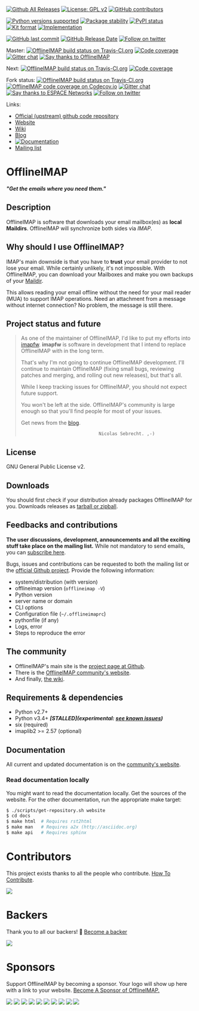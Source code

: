 [![Github All Releases](https://img.shields.io/github/downloads/atom/atom/total.svg)](https://github.com/OfflineIMAP/offlineimap/graphs/traffic)
[![License: GPL v2](https://img.shields.io/badge/License-GPL%20v2-blue.svg)](https://www.gnu.org/licenses/old-licenses/gpl-2.0.en.html)
[![GitHub contributors](https://img.shields.io/github/contributors/OfflineIMAP/offlineimap.svg)](https://github.com/OfflineIMAP/offlineimap/graphs/contributors)

[![Python versions supported](https://img.shields.io/pypi/pyversions/offlineimap.svg)](https://pypi.python.org/pypi/offlineimap)
[![Package stability](https://img.shields.io/pypi/status/offlineimap.svg)](https://pypi.python.org/pypi/offlineimap)
[![PyPI status](https://badge.fury.io/py/offlineimap.svg)](https://pypi.python.org/pypi/offlineimap)
[![Kit format](https://img.shields.io/pypi/format/offlineimap.svg)](https://pypi.python.org/pypi/offlineimap)
[![Implementation](https://img.shields.io/pypi/implementation/offlineimap.svg)](https://pypi.python.org/pypi/offlineimap)

[![GitHub last commit](https://img.shields.io/github/last-commit/OfflineIMAP/offlineimap.svg)](https://github.com/OfflineIMAP/offlineimap/commits/master)
[![GitHub Release Date](https://img.shields.io/github/release-date/OfflineIMAP/offlineimap.svg)](https://github.com/OfflineIMAP/offlineimap/releases)
[![Follow on twitter](https://img.shields.io/twitter/follow/OfflineIMAP.svg?style=social&logo=twitter)](https://twitter.com/intent/follow?screen_name=OfflineIMAP)

Master: [![OfflineIMAP build status on Travis-CI.org](https://travis-ci.org/OfflineIMAP/offlineimap.svg)](https://travis-ci.org/OfflineIMAP/offlineimap)
[![Code coverage](https://codecov.io/gh/OfflineIMAP/offlineimap/branch/master/graph/badge.svg)](https://codecov.io/gh/OfflineIMAP/offlineimap)
[![Gitter chat](https://badges.gitter.im/OfflineIMAP/offlineimap.png)](https://gitter.im/OfflineIMAP/offlineimap)
[![Say thanks to OfflineIMAP](https://img.shields.io/badge/Say%20Thanks-!-______.svg)](https://saythanks.io/to/OfflineIMAP)

Next:
[![OfflineIMAP build status on Travis-CI.org](https://travis-ci.org/OfflineIMAP/offlineimap.svg?branch=next)](https://travis-ci.org/OfflineIMAP/offlineimap)
[![Code coverage](https://codecov.io/gh/OfflineIMAP/offlineimap/branch/next/graph/badge.svg)](https://codecov.io/gh/OfflineIMAP/offlineimap)

Fork status:
[![OfflineIMAP build status on Travis-CI.org](https://travis-ci.org/EspaceNetworks/offlineimap.svg?branch=master)](https://travis-ci.org/EspaceNetworks/offlineimap)
[![OfflineIMAP code coverage on Codecov.io](https://codecov.io/gh/EspaceNetworks/offlineimap/branch/master/graph/badge.svg)](https://codecov.io/gh/EspaceNetworks/offlineimap)
[![Gitter chat](https://badges.gitter.im/EspaceNetworks/offlineimap.png)](https://gitter.im/EspaceNetworks/offlineimap)
[![Say thanks to ESPACE Networks](https://img.shields.io/badge/Say%20Thanks-!-1EAEDB.svg)](https://saythanks.io/to/chris001)
[![Follow on twitter](https://img.shields.io/twitter/follow/ESPACENetworks.svg?style=social&logo=twitter)](https://twitter.com/intent/follow?screen_name=ESPACENetworks)

[offlineimap]: https://github.com/OfflineIMAP/offlineimap
[website]: http://www.offlineimap.org
[wiki]: https://github.com/OfflineIMAP/offlineimap/wiki
[blog]: http://www.offlineimap.org/posts.html
[docs]: https://offlineimap.readthedocs.io/
[mailing_list]: http://lists.alioth.debian.org/mailman/listinfo/offlineimap-project

Links:
* [Official (upstream) github code repository][offlineimap]
* [Website][website]
* [Wiki][wiki]
* [Blog][blog]
* [![Documentation](https://readthedocs.org/projects/offlineimap/badge/?version=latest&style=flat)](https://offlineimap.readthedocs.io/)
* [Mailing list][mailing_list]


# OfflineIMAP

***"Get the emails where you need them."***

## Description

OfflineIMAP is software that downloads your email mailbox(es) as **local
Maildirs**. OfflineIMAP will synchronize both sides via *IMAP*.

## Why should I use OfflineIMAP?

IMAP's main downside is that you have to **trust** your email provider to
not lose your email. While certainly unlikely, it's not impossible.
With OfflineIMAP, you can download your Mailboxes and make you own backups of
your [Maildir](https://en.wikipedia.org/wiki/Maildir).

This allows reading your email offline without the need for your mail
reader (MUA) to support IMAP operations. Need an attachment from a
message without internet connection? No problem, the message is still there.


## Project status and future

> As one of the maintainer of OfflineIMAP, I'd like to put my efforts into
> [imapfw](http://github.com/OfflineIMAP/imapfw). **imapfw** is software in
> development that I intend to replace OfflineIMAP with in the long term.
>
> That's why I'm not going to continue OfflineIMAP development. I'll continue
> to maintain OfflineIMAP (fixing small bugs, reviewing patches and merging,
> and rolling out new releases), but that's all.
>
> While I keep tracking issues for OfflineIMAP, you should not expect future support.
>
> You won't be left at the side. OfflineIMAP's community is large enough so that
> you'll find people for most of your issues.
>
> Get news from the [blog][blog].
>
>                                  Nicolas Sebrecht. ,-)


## License

GNU General Public License v2.


## Downloads

You should first check if your distribution already packages OfflineIMAP for you.
Downloads releases as [tarball or zipball](https://github.com/OfflineIMAP/offlineimap/tags).


## Feedbacks and contributions

**The user discussions, development, announcements and all the exciting stuff take
place on the mailing list.** While not mandatory to send emails, you can
[subscribe here](http://lists.alioth.debian.org/mailman/listinfo/offlineimap-project).

Bugs, issues and contributions can be requested to both the mailing list or the
[official Github project][offlineimap].  Provide the following information:
- system/distribution (with version)
- offlineimap version (`offlineimap -V`)
- Python version
- server name or domain
- CLI options
- Configuration file (`~/.offlineimaprc`)
- pythonfile (if any)
- Logs, error
- Steps to reproduce the error


## The community

* OfflineIMAP's main site is the [project page at Github][offlineimap].
* There is the [OfflineIMAP community's website][website].
* And finally, [the wiki][wiki].


## Requirements & dependencies

* Python v2.7+
* Python v3.4+ ***[STALLED](experimental: [see known issues](https://github.com/OfflineIMAP/offlineimap/issues?q=is%3Aissue+is%3Aopen+label%3APy3))***
* six (required)
* imaplib2 >= 2.57 (optional)


## Documentation

All current and updated documentation is on the [community's website][website].


### Read documentation locally

You might want to read the documentation locally. Get the sources of the website.
For the other documentation, run the appropriate make target:

```sh
$ ./scripts/get-repository.sh website
$ cd docs
$ make html  # Requires rst2html
$ make man   # Requires a2x (http://asciidoc.org)
$ make api   # Requires sphinx
```

# Contributors

This project exists thanks to all the people who contribute. [How To Contribute](CONTRIBUTING.rst).

<a href="https://github.com/OfflineIMAP/offlineimap/graphs/contributors"><img src="https://opencollective.com/offlineimap/contributors.svg?width=890" /></a>


# Backers

Thank you to all our backers! 🙏 [Become a backer](https://opencollective.com/offlineimap#backer)

<a href="https://opencollective.com/offlineimap#backers" target="_blank"><img src="https://opencollective.com/offlineimap/backers.svg?width=890"></a>


# Sponsors

Support OfflineIMAP by becoming a sponsor. Your logo will show up here with a link to your website. 
[Become A Sponsor of OfflineIMAP.](https://opencollective.com/offlineimap#sponsor)

<a href="https://opencollective.com/offlineimap/sponsor/0/website" target="_blank"><img src="https://opencollective.com/offlineimap/sponsor/0/avatar.svg"></a>
<a href="https://opencollective.com/offlineimap/sponsor/1/website" target="_blank"><img src="https://opencollective.com/offlineimap/sponsor/1/avatar.svg"></a>
<a href="https://opencollective.com/offlineimap/sponsor/2/website" target="_blank"><img src="https://opencollective.com/offlineimap/sponsor/2/avatar.svg"></a>
<a href="https://opencollective.com/offlineimap/sponsor/3/website" target="_blank"><img src="https://opencollective.com/offlineimap/sponsor/3/avatar.svg"></a>
<a href="https://opencollective.com/offlineimap/sponsor/4/website" target="_blank"><img src="https://opencollective.com/offlineimap/sponsor/4/avatar.svg"></a>
<a href="https://opencollective.com/offlineimap/sponsor/5/website" target="_blank"><img src="https://opencollective.com/offlineimap/sponsor/5/avatar.svg"></a>
<a href="https://opencollective.com/offlineimap/sponsor/6/website" target="_blank"><img src="https://opencollective.com/offlineimap/sponsor/6/avatar.svg"></a>
<a href="https://opencollective.com/offlineimap/sponsor/7/website" target="_blank"><img src="https://opencollective.com/offlineimap/sponsor/7/avatar.svg"></a>
<a href="https://opencollective.com/offlineimap/sponsor/8/website" target="_blank"><img src="https://opencollective.com/offlineimap/sponsor/8/avatar.svg"></a>
<a href="https://opencollective.com/offlineimap/sponsor/9/website" target="_blank"><img src="https://opencollective.com/offlineimap/sponsor/9/avatar.svg"></a>

